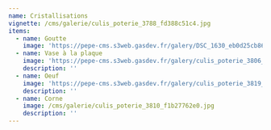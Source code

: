 ```yaml
---
name: Cristallisations
vignette: /cms/galerie/culis_poterie_3788_fd388c51c4.jpg
items:
  - name: Goutte
    image: 'https://pepe-cms.s3web.gasdev.fr/galery/DSC_1630_eb0d25cb86.JPG'
  - name: Vase à la plaque
    image: 'https://pepe-cms.s3web.gasdev.fr/galery/culis_poterie_3806_dd2555520a.jpg'
    description: ''
  - name: Oeuf
    image: 'https://pepe-cms.s3web.gasdev.fr/galery/culis_poterie_3819_87b1d05868.jpg'
    description: ''
  - name: Corne
    image: /cms/galerie/culis_poterie_3810_f1b27762e0.jpg
    description: ''
---
```



